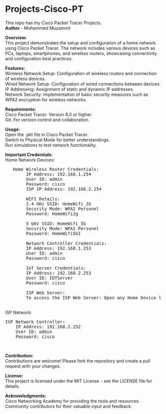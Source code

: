 # Projects-Cisco-PT
This repo has my Cisco Packet Tracer Projects.
<br>
<b>Author </b> - Mohammed Muzammil
<br>

<b>Overview:</b>
<br>
This project demonstrates the setup and configuration of a home network using Cisco Packet Tracer. The network includes various devices such as PCs, laptops, smartphones, and wireless routers, showcasing connectivity and configuration best practices.
<br>

<b>Features:</b>
<br>
Wireless Network Setup: Configuration of wireless routers and connection of wireless devices.
<br>
Wired Network Setup: Configuration of wired connections between devices.
<br>
IP Addressing: Assignment of static and dynamic IP addresses.
<br>
Network Security: Implementation of basic security measures such as WPA2 encryption for wireless networks.
<br>

<b>Requirements:</b>
<br>
Cisco Packet Tracer: Version 8.0 or higher.
<br>
Git: For version control and collaboration.
<br>

<b>Usage:</b>
<br>
Open the .pkt file in Cisco Packet Tracer.
<br>
Switch to Physical Mode for better understandings.
<br>
Run simulations to test network functionality.
<br>

<b>Important Credentials:</b>
<br>
Home Network Devices:
<br>
<pre>   Home Wireless Router Credentials:
        IP Address: 192.168.1.254
        User ID: admin
        Password: cisco
        ISP IP Address: 192.168.2.254

        WIFI Details:
        2.4 GHz SSID: HomeWifi_2G
        Security Mode: WPA2 Personel
        Password: HomeWifi2g

        5 GHz SSID: HomeWifi_5G
        Security Mode: WPA2 Personel
        Password: HomeWifi5G1

        Network Controller Credentials:
        IP Address: 192.168.1.253
        User ID: admin
        Password: cisco

        IoT Server Credentials:
        IP Address: 192.168.2.253
        User ID: IOTServer
        Password: cisco

        ISP Web Server:
        To access the ISP Web Server: Open any Home Device like PC or Laptop -> Desktop -> Browser -> Enter IP Address: 192.168.2.253
</pre>

<br>
ISP Network:
<br>
<pre>ISP Network Controller:
    IP Address: 192.168.2.252
    User ID: admin
    Password: cisco
</pre>
<br>

<b>Contribution:</b>
<br>
Contributions are welcome! Please fork the repository and create a pull request with your changes.
<br>

<b>License:</b>
<br>
This project is licensed under the MIT License - see the LICENSE file for details.
<br>

<b>Acknowledgments:</b>
<br>
Cisco Networking Academy for providing the tools and resources.
<br>
Community contributors for their valuable input and feedback.